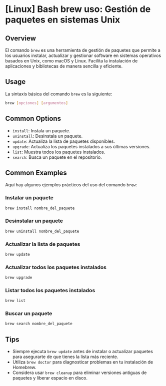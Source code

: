# [Linux] Bash brew uso: Gestión de paquetes en sistemas Unix

## Overview
El comando `brew` es una herramienta de gestión de paquetes que permite a los usuarios instalar, actualizar y gestionar software en sistemas operativos basados en Unix, como macOS y Linux. Facilita la instalación de aplicaciones y bibliotecas de manera sencilla y eficiente.

## Usage
La sintaxis básica del comando `brew` es la siguiente:

```bash
brew [opciones] [argumentos]
```

## Common Options
- `install`: Instala un paquete.
- `uninstall`: Desinstala un paquete.
- `update`: Actualiza la lista de paquetes disponibles.
- `upgrade`: Actualiza los paquetes instalados a sus últimas versiones.
- `list`: Muestra todos los paquetes instalados.
- `search`: Busca un paquete en el repositorio.

## Common Examples
Aquí hay algunos ejemplos prácticos del uso del comando `brew`:

### Instalar un paquete
```bash
brew install nombre_del_paquete
```

### Desinstalar un paquete
```bash
brew uninstall nombre_del_paquete
```

### Actualizar la lista de paquetes
```bash
brew update
```

### Actualizar todos los paquetes instalados
```bash
brew upgrade
```

### Listar todos los paquetes instalados
```bash
brew list
```

### Buscar un paquete
```bash
brew search nombre_del_paquete
```

## Tips
- Siempre ejecuta `brew update` antes de instalar o actualizar paquetes para asegurarte de que tienes la lista más reciente.
- Utiliza `brew doctor` para diagnosticar problemas en tu instalación de Homebrew.
- Considera usar `brew cleanup` para eliminar versiones antiguas de paquetes y liberar espacio en disco.